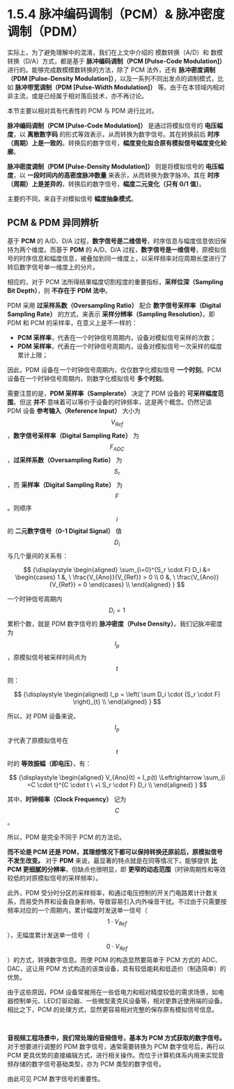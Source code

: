 
# 1.5.4 脉冲编码调制（PCM）& 脉冲密度调制（PDM）

实际上，为了避免理解中的混淆，我们在上文中介绍的 模数转换（A/D）和 数模转换（D/A）方式，都是基于 **脉冲编码调制（PCM [Pulse-Code Modulation]）** 进行的。能够完成数模模数转换的方法，除了 PCM 法外，还有 **脉冲密度调制（PDM [Pulse-Density Modulation]）**，以及一系列不同出发点的调制模式，比如 **脉冲带宽调制（PDM [Pulse-Width Modulation]）** 等。由于在本领域内相对非主流，或是已经属于相对落后技术，亦不再讨论。

本节主要以相对具有代表性的 PCM 与 PDM 进行比对。

**脉冲编码调制（PCM [Pulse-Code Modulation]）** 是通过将模拟信号的 **电压幅度**，以 **离散数字码** 的形式等效表示，从而转换为数字信号。其在转换前后 **时序（周期）上是一致的**。转换后的数字信号，**幅度变化拟合原有模拟信号幅度变化轮廓**。

**脉冲密度调制（PDM [Pulse-Density Modulation]）** 则是将模拟信号的 **电压幅度**，以 **一段时间内的高密度脉冲数量** 来表示，从而转换为数字脉冲。其在 **时序（周期）上是差异的**，转换后的数字信号，**幅度二元变化（只有 0/1 值）**。

主要的不同，来自于对模拟信号 **幅度抽象模式**。

## **PCM & PDM 异同辨析**

基于 **PCM** 的 A/D、D/A 过程，**数字信号是二维信号**，时序信息与幅度信息依旧保持为两个维度。而基于 **PDM** 的 A/D、D/A 过程，**数字信号是一维信号**，原模拟信号的时序信息和幅度信息，被叠加到同一维度上，以采样频率对应周期长度进行了转后数字信号单一维度上的分片。

相应的，对于 PCM 法所得结果幅度切割程度的重要指标，**采样位深（Sampling Bit Depth）**，则 **不存在于 PDM 法中**。

PDM 采用 **过采样系数（Oversampling Ratio）** 配合 **数字信号采样率（Digital Sampling Rate）** 的方式，来表示 **采样分辨率（Sampling Resolution）**。即 PDM 和 PCM 的采样率，在意义上是不一样的：

- **PCM 采样率**，代表在一个时钟信号周期内，设备对模拟信号采样的次数；
- **PDM 采样率**，代表在一个时钟信号周期内，设备对模拟信号一次采样的幅度累计上限；

因此，PDM 设备在一个时钟信号周期内，仅仅数字化模拟信号 **一个时刻**。PCM 设备在一个时钟信号周期内，则数字化模拟信号 **多个时刻**。

需要注意的是，**PDM 采样率（Samplerate）** 决定了 PDM 设备的 **可采样幅度范围**，但这 **并不** 意味着可以等价于设备的时钟频率，这是两个概念。仍然记该 PDM 设备 **参考输入（Reference Input）** 大小为 $$V_{Ref}$$ ，**数字信号采样率（Digital Sampling Rate）** 为 $$F_{ADC}$$ ，**过采样系数（Oversampling Ratio）** 为 $$S_{r}$$ ，而 **采样率（Digital Sampling Rate）** 为 $$F$$ 。则顺序 $$i$$ 的 **二元数字信号（0-1 Digital Signal）** 值 $$D_i$$ 与几个量间的关系有：

$$
{\displaystyle 
 \begin{aligned}
   \sum_{i=0}^{S_r \cdot F} D_i 
   &= \begin{cases}
     1 &, \ \frac{V_{Ano}}{V_{Ref}} > 0 \\
     0 &, \ \frac{V_{Ano}}{V_{Ref}} = 0
   \end{cases} \\
 \end{aligned}
}
$$

一个时钟信号周期内 $$D_i = 1$$ 累积个数，就是 PDM 数字信号的 **脉冲密度（Pulse Density）**。我们记脉冲密度为 $$I_p$$ ，原模拟信号被采样时间点为 $$t$$ 则：

$$
{\displaystyle 
 \begin{aligned}
   I_p = \left( \sum D_i \cdot (S_r \cdot F) \right)_{t} \\
 \end{aligned}
}
$$

所以，对 PDM 设备来说，$$I_p$$ 才代表了原模拟信号在 $$t$$ 时的 **等效振幅（即电压）**，有：

$$
{\displaystyle 
 \begin{aligned}
   V_{Ano}(t) = I_p(t) \Leftrightarrow \sum_{i =C \cdot t}^{C \cdot t \ +\ S_r \cdot F} D_i \\
 \end{aligned}
}
$$

其中，**时钟频率（Clock Frequency）** 记为 $$C$$ 。

所以，PDM 是完全不同于 PCM 的方法论。

**而不论是 PCM 还是 PDM，其理想情况下都可以保持转换还原前后，原模拟信号不发生改变。** 对于 **PDM** 来说，最显著的特点就是在同等情况下，能够提供 **比 PCM 更细腻的分辨率**，但缺点也很明显，即 **更窄的动态范围**（时钟周期性和等效较低的对原模拟信号的采样频率）。

此外，PDM 受分时分区的采样频率，和通过电压控制的开关门电路累计计数关系，而易受外界和设备自身影响，导致容易引入内外噪音干扰。不过由于只需要按频率对应的一个周期内，累计幅度时发送单一信号（$$1 \cdot V_{Ref}$$），无幅度累计发送单一信号（$$0 \cdot V_{Ref}$$）的方式，转换数字信息。而使 PDM 的构造显然要简单于 PCM 方式的 ADC、DAC，这让用 PDM 方式构造的该类设备，具有较低能耗和低造价（制造简单）的优势。

由于这些原因，PDM 设备常被用在一些低电力和相对精度较低的需求场景，如电器控制单元、LED灯驱动器、一些微型麦克风设备等，相对更靠近使用端的设备。
相比之下，PCM 的处理方式，显然更容易相对完整的保存原有模拟信号信息。

<br>

**音视频工程场景中，我们常处理的音频信号，基本为 PCM 方式获取的数字信号。** 对于想要进行调整的 PDM 数字信号，通常需要转换为 PCM 数字信号后，再行以 PCM 更具优势的直接编辑方式，进行相关操作。而位于计算机体系内用来实现音频存储的数字信号基础类型，亦为 PCM 类型的数字信号。

由此可见 PCM 数字信号的重要性。


[ref]: References_1.md